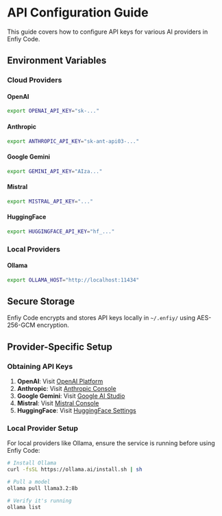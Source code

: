 # API Configuration Guide

This guide covers how to configure API keys for various AI providers in Enfiy Code.

## Environment Variables

### Cloud Providers

#### OpenAI

```bash
export OPENAI_API_KEY="sk-..."
```

#### Anthropic

```bash
export ANTHROPIC_API_KEY="sk-ant-api03-..."
```

#### Google Gemini

```bash
export GEMINI_API_KEY="AIza..."
```

#### Mistral

```bash
export MISTRAL_API_KEY="..."
```

#### HuggingFace

```bash
export HUGGINGFACE_API_KEY="hf_..."
```

### Local Providers

#### Ollama

```bash
export OLLAMA_HOST="http://localhost:11434"
```

## Secure Storage

Enfiy Code encrypts and stores API keys locally in `~/.enfiy/` using AES-256-GCM encryption.

## Provider-Specific Setup

### Obtaining API Keys

1. **OpenAI**: Visit [OpenAI Platform](https://platform.openai.com/api-keys)
2. **Anthropic**: Visit [Anthropic Console](https://console.anthropic.com/)
3. **Google Gemini**: Visit [Google AI Studio](https://aistudio.google.com/apikey)
4. **Mistral**: Visit [Mistral Console](https://console.mistral.ai/)
5. **HuggingFace**: Visit [HuggingFace Settings](https://huggingface.co/settings/tokens)

### Local Provider Setup

For local providers like Ollama, ensure the service is running before using Enfiy Code:

```bash
# Install Ollama
curl -fsSL https://ollama.ai/install.sh | sh

# Pull a model
ollama pull llama3.2:8b

# Verify it's running
ollama list
```

